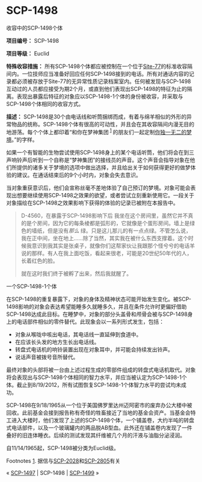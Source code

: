 # SCP-1498
                        




收容中的SCP-1498个体



**项目编号：**  SCP-1498

**项目等级：**  Euclid

**特殊收容措施：** 所有SCP-1498个体都应被控制在一个位于[Site-77](/secure-facility-dossier-site-77)的标准收容隔间内。一位技师应当准备好回应任何SCP-1498接到的电话。所有对通话内容的记录都必须被存放于Site-77的无异常性质记录档案室内。任何被发现与SCP-1498互动过的人员都应接受为期2个月，或直到他们表现出SCP-1498的特征为止的隔离。表现出暴露后特征的对象应以SCP-1498-1个体的身份被收容，并采取与SCP-1498个体相同的收容方式。

**描述：** SCP-1498是30个由电话线和听筒捆绑而成，有着与绵羊相似的外形的异常物品的统称。SCP-1498个体有很高的可动性，并且会在其收容隔间内漫无目的地游荡。每个个体上都印着“和你在梦神集团<sup class='footnoteref'>
 <a shape='rect' class='footnoteref' id='footnoteref-1' href='javascript:;' onclick='WIKIDOT.page.utils.scrollToReference(&apos;footnote-1&apos;)'>1</a>
</sup>的朋友们一起定制[你独一无二的梦境](http://scp-wiki-cn.wikidot.com/scp-2876)。”的字样。

如果一个有智能的生物尝试使用SCP-1498身上的某个电话听筒，他们将会在到三声响铃声后听到一个自称是“梦神集团”的接线员的声音。这个声音会指导对象在他们所提供的诸多关于梦境的选项中做出选择，并且给出关于如何获得更好的做梦体验的建议。在通话结束后的9个小时内，对象会失去意识。

当对象重获意识后，他们会宣称丝毫不差地体验了自己预订的梦境。对象可能会表现出想要继续使用SCP-1498之效果的欲望，或者尝试立刻重新使用它。一段关于对象描绘在SCP-1498之效果影响下获得的体验的记录已被附在本报告中。


> D-4560，在暴露于SCP-1498影响下后
我坐在这个房间里，虽然它并不真的是个房间，因为它的每条棱都是弧形的，它就像是个蛋形房间。墙上是绿色的墙纸，但是没有*那么* 绿。只是这儿那儿的有一点点绿。不管怎么说，我在正中间，坐在地上……除了当然，其实我在被什么东西支撑着。这个时候我意识到我其实是张桌子，就像你们这帮家伙让我跟那个怪兮兮的电话羊说的那样。有人在我上面吃饭，看起来很老，可能是20世纪50年代的人，长着红色的脸。
> 
> 就在这时我们终于被孵了出来，然后我就醒了。
> 



一个SCP-1498-1个体



在SCP-1498的重复暴露下，对象的身体及精神状态可能开始发生变化。被SCP-1498影响的对象会表达希望能睡多久就睡多久，并且在条件允许时更偏好借助SCP-1498达成此目标。在睡梦中，对象的部分头盖骨和颅骨会被与SCP-1498身上的电话部件相似的零件替代。此现象会以一系列形式发生，包括：

- 对象从喉咙中咳出电话，其电话线一直延伸到食道中。
- 在应该长头发的地方生长出电话线。
- 转盘式电话机的响铃装置出现在对象耳中，并可能会持续发出铃声。
- 说话声音被拨号音所替代。

最终对象的头部将被一台由上述过程生成的零部件组成的转盘式电话机取代。对象将会表现出与SCP-1498个体相同的智力水平，并应当被认定为SCP-1498-1个体。截止到8/19/2012，所有试图恢复SCP-1498-1个体智力水平的尝试均未成功。

SCP-1498在9/18/1965从一个位于美国佛罗里达州迈阿密市的废弃办公大楼中被回收。此前基金会接到报告称有奇怪的牲畜接近了当地的基金会资产。当基金会特工进入大楼时，他们发现了上述的SCP-1498个体，一个铺盖卷，大约半吨的转盘式电话部件，以及一个玻璃罐内的两品脱AB型血。此外还在铺盖卷内发现了一件叠好的旧连体睡衣。后续的测试发现其纤维被几个月的汗液与油脂分泌浸润。

自11/14/1965起，SCP-1498被分类为Euclid级。


Footnotes
<a shape='rect' href='javascript:;' onclick='WIKIDOT.page.utils.scrollToReference(&apos;footnoteref-1&apos;)'>1</a>. 据信与[SCP-2028](/scp-2028)和[SCP-2805](/scp-2805)有关



« [SCP-1497](/scp-1497) | SCP-1498 | [SCP-1499](/scp-1499) »





                    